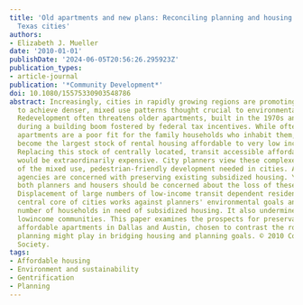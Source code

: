 ```yaml
---
title: 'Old apartments and new plans: Reconciling planning and housing goals in two
  Texas cities'
authors:
- Elizabeth J. Mueller
date: '2010-01-01'
publishDate: '2024-06-05T20:56:26.295923Z'
publication_types:
- article-journal
publication: '*Community Development*'
doi: 10.1080/15575330903548786
abstract: Increasingly, cities in rapidly growing regions are promoting redevelopment
  to achieve denser, mixed use patterns thought crucial to environmental sustainability.
  Redevelopment often threatens older apartments, built in the 1970s and early 1980s
  during a building boom fostered by federal tax incentives. While often these aging
  apartments are a poor fit for the family households who inhabit them, they have
  become the largest stock of rental housing affordable to very low income residents.
  Replacing this stock of centrally located, transit accessible affordable housing
  would be extraordinarily expensive. City planners view these complexes as the opposite
  of the mixed use, pedestrian-friendly development needed in cities. Affordable housing
  agencies are concerned with preserving existing subsidized housing. Yet arguably,
  both planners and housers should be concerned about the loss of these aging apartments.
  Displacement of large numbers of low-income transit dependent residents from the
  central core of cities works against planners' environmental goals and adds to the
  number of households in need of subsidized housing. It also undermines existing
  lowincome communities. This paper examines the prospects for preservation of older,
  affordable apartments in Dallas and Austin, chosen to contrast the role that comprehensive
  planning might play in bridging housing and planning goals. © 2010 Community Development
  Society.
tags:
- Affordable housing
- Environment and sustainability
- Gentrification
- Planning
---
```

